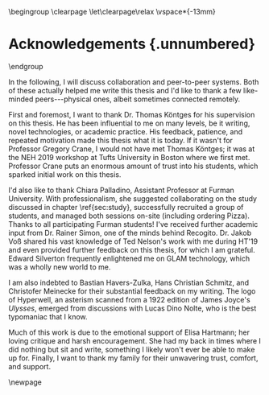 \begingroup
\clearpage
\let\clearpage\relax
\vspace*{-13mm}
# Acknowledgements {.unnumbered}
\endgroup

In the following, I will discuss collaboration and peer-to-peer systems. Both of these actually helped me write this thesis and I'd like to thank a few like-minded peers---physical ones, albeit sometimes connected remotely.

First and foremost, I want to thank Dr. Thomas Köntges for his supervision on this thesis. He has been influential to me on many levels, be it writing, novel technologies, or academic practice. His feedback, patience, and repeated motivation made this thesis what it is today. If it wasn't for Professor Gregory Crane, I would not have met Thomas Köntges; it was at the NEH 2019 workshop at Tufts University in Boston where we first met. Professor Crane puts an enormous amount of trust into his students, which sparked initial work on this thesis.

I'd also like to thank Chiara Palladino, Assistant Professor at Furman University. With professionalism, she suggested collaborating on the study discussed in chapter \ref{sec:study}, successfully recruited a group of students, and managed both sessions on-site (including ordering Pizza). Thanks to all participating Furman students! I've received further academic input from Dr. Rainer Simon, one of the minds behind Recogito. Dr. Jakob Voß shared his vast knowledge of Ted Nelson's work with me during HT'19 and even provided further feedback on this thesis, for which I am grateful. Edward Silverton frequently enlightened me on GLAM technology, which was a wholly new world to me.

I am also indebted to Bastian Havers-Zulka, Hans Christian Schmitz, and Christofer Meinecke for their substantial feedback on my writing. The logo of Hyperwell, an asterism scanned from a 1922 edition of James Joyce's _Ulysses_, emerged from discussions with Lucas Dino Nolte, who is the best typomaniac that I know.

Much of this work is due to the emotional support of Elisa Hartmann; her loving critique and harsh encouragement. She had my back in times where I did nothing but sit and write, something I likely won't ever be able to make up for. Finally, I want to thank my family for their unwavering trust, comfort, and support.

\newpage

